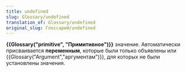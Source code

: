 ```yaml
---
title: undefined
slug: Glossary/undefined
translation_of: Glossary/undefined
original_slug: Глоссарий/undefined
---
```


**{{Glossary("primitive", "Примитивное")}}** значение. Автоматически присваивается **переменным**, которые были только объявлены или {{Glossary("Argument","аргументам")}}, для которых не были установлены значения.
